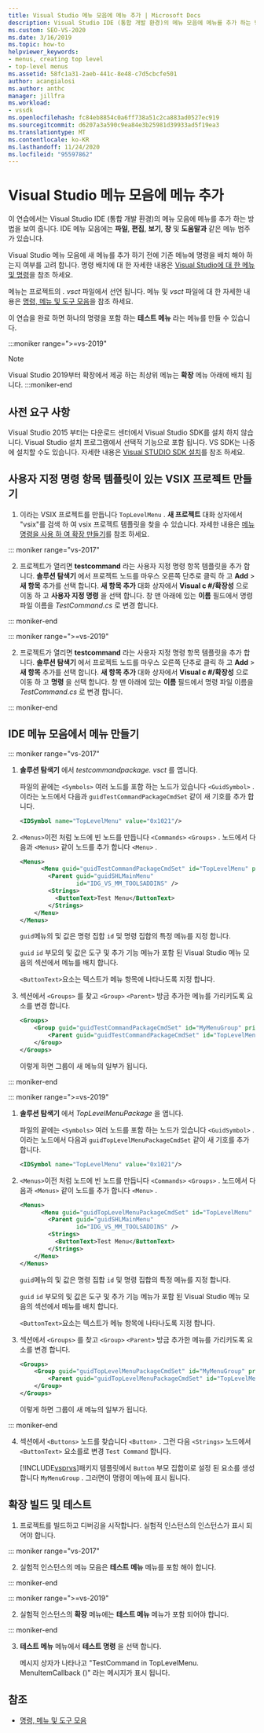```yaml
---
title: Visual Studio 메뉴 모음에 메뉴 추가 | Microsoft Docs
description: Visual Studio IDE (통합 개발 환경)의 메뉴 모음에 메뉴를 추가 하는 방법에 대해 알아봅니다.
ms.custom: SEO-VS-2020
ms.date: 3/16/2019
ms.topic: how-to
helpviewer_keywords:
- menus, creating top level
- top-level menus
ms.assetid: 58fc1a31-2aeb-441c-8e48-c7d5cbcfe501
author: acangialosi
ms.author: anthc
manager: jillfra
ms.workload:
- vssdk
ms.openlocfilehash: fc84eb8854c0a6ff738a51c2ca883ad0527ec919
ms.sourcegitcommit: d6207a3a590c9ea84e3b25981d39933ad5f19ea3
ms.translationtype: MT
ms.contentlocale: ko-KR
ms.lasthandoff: 11/24/2020
ms.locfileid: "95597862"
---
```

# <a name="add-a-menu-to-the-visual-studio-menu-bar"></a>Visual Studio 메뉴 모음에 메뉴 추가

이 연습에서는 Visual Studio IDE (통합 개발 환경)의 메뉴 모음에 메뉴를 추가 하는 방법을 보여 줍니다. IDE 메뉴 모음에는 **파일**, **편집**, **보기**, **창** 및 **도움말과** 같은 메뉴 범주가 있습니다.

Visual Studio 메뉴 모음에 새 메뉴를 추가 하기 전에 기존 메뉴에 명령을 배치 해야 하는지 여부를 고려 합니다. 명령 배치에 대 한 자세한 내용은 [Visual Studio에 대 한 메뉴 및 명령](../extensibility/ux-guidelines/menus-and-commands-for-visual-studio.md)을 참조 하세요.

메뉴는 프로젝트의 *. vsct* 파일에서 선언 됩니다. 메뉴 및 *vsct* 파일에 대 한 자세한 내용은 [명령, 메뉴 및 도구 모음](../extensibility/internals/commands-menus-and-toolbars.md)을 참조 하세요.

이 연습을 완료 하면 하나의 명령을 포함 하는 **테스트 메뉴** 라는 메뉴를 만들 수 있습니다.

:::moniker range=">=vs-2019"
> [!NOTE]
> Visual Studio 2019부터 확장에서 제공 하는 최상위 메뉴는 **확장** 메뉴 아래에 배치 됩니다.
:::moniker-end

## <a name="prerequisites"></a>사전 요구 사항

Visual Studio 2015 부터는 다운로드 센터에서 Visual Studio SDK를 설치 하지 않습니다. Visual Studio 설치 프로그램에서 선택적 기능으로 포함 됩니다. VS SDK는 나중에 설치할 수도 있습니다. 자세한 내용은 [Visual STUDIO SDK 설치](../extensibility/installing-the-visual-studio-sdk.md)를 참조 하세요.

## <a name="create-a-vsix-project-that-has-a-custom-command-item-template"></a>사용자 지정 명령 항목 템플릿이 있는 VSIX 프로젝트 만들기

1. 이라는 VSIX 프로젝트를 만듭니다 `TopLevelMenu` . **새 프로젝트** 대화 상자에서 "vsix"를 검색 하 여 vsix 프로젝트 템플릿을 찾을 수 있습니다.  자세한 내용은 [메뉴 명령을 사용 하 여 확장 만들기](../extensibility/creating-an-extension-with-a-menu-command.md)를 참조 하세요.

::: moniker range="vs-2017"

2. 프로젝트가 열리면 **testcommand** 라는 사용자 지정 명령 항목 템플릿을 추가 합니다. **솔루션 탐색기** 에서 프로젝트 노드를 마우스 오른쪽 단추로 클릭 하 고 **Add**  >   **새 항목** 추가를 선택 합니다. **새 항목 추가** 대화 상자에서 **Visual c #/확장성** 으로 이동 하 고 **사용자 지정 명령** 을 선택 합니다. 창 맨 아래에 있는 **이름** 필드에서 명령 파일 이름을 *TestCommand.cs* 로 변경 합니다.

::: moniker-end

::: moniker range=">=vs-2019"

2. 프로젝트가 열리면 **testcommand** 라는 사용자 지정 명령 항목 템플릿을 추가 합니다. **솔루션 탐색기** 에서 프로젝트 노드를 마우스 오른쪽 단추로 클릭 하 고 **Add**  >   **새 항목** 추가를 선택 합니다. **새 항목 추가** 대화 상자에서 **Visual c #/확장성** 으로 이동 하 고 **명령** 을 선택 합니다. 창 맨 아래에 있는 **이름** 필드에서 명령 파일 이름을 *TestCommand.cs* 로 변경 합니다.

::: moniker-end

## <a name="create-a-menu-on-the-ide-menu-bar"></a>IDE 메뉴 모음에서 메뉴 만들기

::: moniker range="vs-2017"

1. **솔루션 탐색기** 에서 *testcommandpackage. vsct* 를 엽니다.

    파일의 끝에는 `<Symbols>` 여러 노드를 포함 하는 노드가 있습니다 `<GuidSymbol>` . 이라는 노드에서 다음과 `guidTestCommandPackageCmdSet` 같이 새 기호를 추가 합니다.

   ```xml
   <IDSymbol name="TopLevelMenu" value="0x1021"/>
   ```

2. `<Menus>`이전 처럼 노드에 빈 노드를 만듭니다 `<Commands>` `<Groups>` . 노드에서 다음과 `<Menus>` 같이 노드를 추가 합니다 `<Menu>` .

   ```xml
   <Menus>
         <Menu guid="guidTestCommandPackageCmdSet" id="TopLevelMenu" priority="0x700" type="Menu">
           <Parent guid="guidSHLMainMenu"
                   id="IDG_VS_MM_TOOLSADDINS" />
           <Strings>
             <ButtonText>Test Menu</ButtonText>
           </Strings>
       </Menu>
   </Menus>
   ```

    `guid`메뉴의 및 값은 명령 집합 `id` 및 명령 집합의 특정 메뉴를 지정 합니다.

    `guid` `id` 부모의 및 값은 도구 및 추가 기능 메뉴가 포함 된 Visual Studio 메뉴 모음의 섹션에서 메뉴를 배치 합니다.

    `<ButtonText>`요소는 텍스트가 메뉴 항목에 나타나도록 지정 합니다.

3. 섹션에서 `<Groups>` 를 찾고 `<Group>` `<Parent>` 방금 추가한 메뉴를 가리키도록 요소를 변경 합니다.

   ```xml
   <Groups>
       <Group guid="guidTestCommandPackageCmdSet" id="MyMenuGroup" priority="0x0600">
           <Parent guid="guidTestCommandPackageCmdSet" id="TopLevelMenu"/>
       </Group>
   </Groups>
   ```

    이렇게 하면 그룹이 새 메뉴의 일부가 됩니다.

::: moniker-end

::: moniker range=">=vs-2019"

1. **솔루션 탐색기** 에서 *TopLevelMenuPackage* 을 엽니다.

    파일의 끝에는 `<Symbols>` 여러 노드를 포함 하는 노드가 있습니다 `<GuidSymbol>` . 이라는 노드에서 다음과 `guidTopLevelMenuPackageCmdSet` 같이 새 기호를 추가 합니다.

   ```xml
   <IDSymbol name="TopLevelMenu" value="0x1021"/>
   ```

2. `<Menus>`이전 처럼 노드에 빈 노드를 만듭니다 `<Commands>` `<Groups>` . 노드에서 다음과 `<Menus>` 같이 노드를 추가 합니다 `<Menu>` .

   ```xml
   <Menus>
         <Menu guid="guidTopLevelMenuPackageCmdSet" id="TopLevelMenu" priority="0x700" type="Menu">
           <Parent guid="guidSHLMainMenu"
                   id="IDG_VS_MM_TOOLSADDINS" />
           <Strings>
             <ButtonText>Test Menu</ButtonText>
           </Strings>
       </Menu>
   </Menus>
   ```

    `guid`메뉴의 및 값은 명령 집합 `id` 및 명령 집합의 특정 메뉴를 지정 합니다.

    `guid` `id` 부모의 및 값은 도구 및 추가 기능 메뉴가 포함 된 Visual Studio 메뉴 모음의 섹션에서 메뉴를 배치 합니다.

    `<ButtonText>`요소는 텍스트가 메뉴 항목에 나타나도록 지정 합니다.

3. 섹션에서 `<Groups>` 를 찾고 `<Group>` `<Parent>` 방금 추가한 메뉴를 가리키도록 요소를 변경 합니다.

   ```xml
   <Groups>
       <Group guid="guidTopLevelMenuPackageCmdSet" id="MyMenuGroup" priority="0x0600">
           <Parent guid="guidTopLevelMenuPackageCmdSet" id="TopLevelMenu"/>
       </Group>
   </Groups>
   ```

    이렇게 하면 그룹이 새 메뉴의 일부가 됩니다.

::: moniker-end

4. 섹션에서 `<Buttons>` 노드를 찾습니다 `<Button>` . 그런 다음 `<Strings>` 노드에서 `<ButtonText>` 요소를로 변경 `Test Command` 합니다.

    [!INCLUDE[vsprvs](../code-quality/includes/vsprvs_md.md)]패키지 템플릿에서 `Button` 부모 집합이로 설정 된 요소를 생성 합니다 `MyMenuGroup` . 그러면이 명령이 메뉴에 표시 됩니다.

## <a name="build-and-test-the-extension"></a>확장 빌드 및 테스트

1. 프로젝트를 빌드하고 디버깅을 시작합니다. 실험적 인스턴스의 인스턴스가 표시 되어야 합니다.

::: moniker range="vs-2017"

2. 실험적 인스턴스의 메뉴 모음은 **테스트 메뉴** 메뉴를 포함 해야 합니다.

::: moniker-end

::: moniker range=">=vs-2019"

2. 실험적 인스턴스의 **확장** 메뉴에는 **테스트 메뉴** 메뉴가 포함 되어야 합니다.

::: moniker-end

3. **테스트 메뉴** 메뉴에서 **테스트 명령** 을 선택 합니다.

    메시지 상자가 나타나고 "TestCommand in TopLevelMenu. MenuItemCallback ()" 라는 메시지가 표시 됩니다.

## <a name="see-also"></a>참조

- [명령, 메뉴 및 도구 모음](../extensibility/internals/commands-menus-and-toolbars.md)
